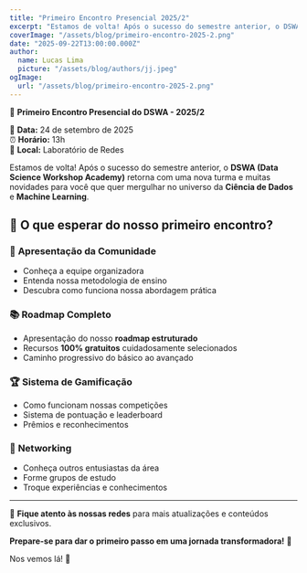 ```yaml
---
title: "Primeiro Encontro Presencial 2025/2"
excerpt: "Estamos de volta! Após o sucesso do semestre anterior, o DSWA retorna com uma nova turma e muitas novidades. Venha conhecer a comunidade e dar início à sua jornada na Ciência de Dados!"
coverImage: "/assets/blog/primeiro-encontro-2025-2.png"
date: "2025-09-22T13:00:00.000Z"
author:
  name: Lucas Lima
  picture: "/assets/blog/authors/jj.jpeg"
ogImage:
  url: "/assets/blog/primeiro-encontro-2025-2.png"
---
```


🎉 **Primeiro Encontro Presencial do DSWA - 2025/2**

📅 **Data:** 24 de setembro de 2025  
⏰ **Horário:** 13h  
📍 **Local:** Laboratório de Redes  

Estamos de volta! Após o sucesso do semestre anterior, o **DSWA (Data Science Workshop Academy)** retorna com uma nova turma e muitas novidades para você que quer mergulhar no universo da **Ciência de Dados** e **Machine Learning**.

## 🚀 O que esperar do nosso primeiro encontro?

### 🎯 **Apresentação da Comunidade**

- Conheça a equipe organizadora
- Entenda nossa metodologia de ensino
- Descubra como funciona nossa abordagem prática

### 📚 **Roadmap Completo**

- Apresentação do nosso **roadmap estruturado**
- Recursos **100% gratuitos** cuidadosamente selecionados
- Caminho progressivo do básico ao avançado

### 🏆 **Sistema de Gamificação**

- Como funcionam nossas competições
- Sistema de pontuação e leaderboard
- Prêmios e reconhecimentos

### 🤝 **Networking**

- Conheça outros entusiastas da área
- Forme grupos de estudo
- Troque experiências e conhecimentos

---

🔗 **Fique atento às nossas redes** para mais atualizações e conteúdos exclusivos.

**Prepare-se para dar o primeiro passo em uma jornada transformadora!** 🚀

Nos vemos lá! 💪
